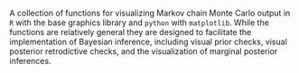 A collection of functions for visualizing Markov chain Monte Carlo output in
`R` with the base graphics library and `python` with `matplotlib`.  While the
functions are relatively general they are designed to facilitate the
implementation of Bayesian inference, including visual prior checks, visual
posterior retrodictive checks, and the visualization of marginal posterior
inferences.